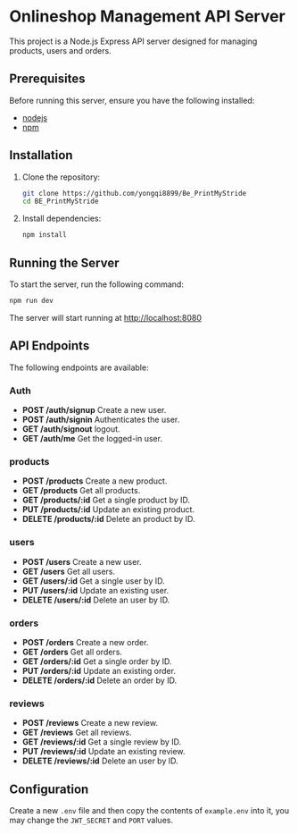 # Onlineshop Management API Server

This project is a Node.js Express API server designed for managing products, users and orders.

## Prerequisites

Before running this server, ensure you have the following installed:

- [nodejs](https://nodejs.org/)
- [npm](https://www.npmjs.com/)

## Installation

1. Clone the repository:

   ```bash
   git clone https://github.com/yongqi8899/Be_PrintMyStride
   cd BE_PrintMyStride
   ```

2. Install dependencies:

   ```bash
   npm install
   ```

## Running the Server

To start the server, run the following command:

```bash
npm run dev
```

The server will start running at [http://localhost:8080](http://localhost:8080)

## API Endpoints

The following endpoints are available:

### Auth

- **POST /auth/signup** Create a new user.
- **POST /auth/signin** Authenticates the user.
- **GET /auth/signout** logout.
- **GET /auth/me** Get the logged-in user.

### products

- **POST /products** Create a new product.
- **GET /products** Get all products.
- **GET /products/:id** Get a single product by ID.
- **PUT /products/:id** Update an existing product.
- **DELETE /products/:id** Delete an product by ID.

### users

- **POST /users** Create a new user.
- **GET /users** Get all users.
- **GET /users/:id** Get a single user by ID.
- **PUT /users/:id** Update an existing user.
- **DELETE /users/:id** Delete an user by ID.

### orders

- **POST /orders** Create a new order.
- **GET /orders** Get all orders.
- **GET /orders/:id** Get a single order by ID.
- **PUT /orders/:id** Update an existing order.
- **DELETE /orders/:id** Delete an order by ID.


### reviews

- **POST /reviews** Create a new review.
- **GET /reviews** Get all reviews.
- **GET /reviews/:id** Get a single review by ID.
- **PUT /reviews/:id** Update an existing review.
- **DELETE /reviews/:id** Delete an user by ID.

## Configuration

Create a new `.env` file and then copy the contents of `example.env` into it, you may change the `JWT_SECRET` and `PORT` values.
